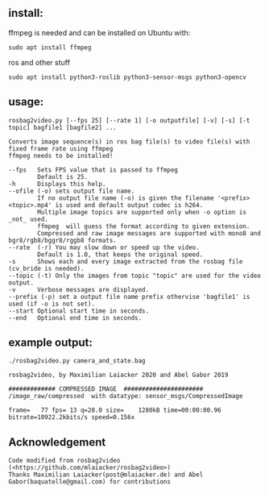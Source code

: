 
## install:

ffmpeg is needed and can be installed on Ubuntu with:

    sudo apt install ffmpeg

ros and other stuff

    sudo apt install python3-roslib python3-sensor-msgs python3-opencv



## usage:

    rosbag2video.py [--fps 25] [--rate 1] [-o outputfile] [-v] [-s] [-t topic] bagfile1 [bagfile2] ...

    Converts image sequence(s) in ros bag file(s) to video file(s) with fixed frame rate using ffmpeg
    ffmpeg needs to be installed!

    --fps   Sets FPS value that is passed to ffmpeg
            Default is 25.
    -h      Displays this help.
    --ofile (-o) sets output file name.
            If no output file name (-o) is given the filename '<prefix><topic>.mp4' is used and default output codec is h264.
            Multiple image topics are supported only when -o option is _not_ used.
            ffmpeg  will guess the format according to given extension.
            Compressed and raw image messages are supported with mono8 and bgr8/rgb8/bggr8/rggb8 formats.
    --rate  (-r) You may slow down or speed up the video.
            Default is 1.0, that keeps the original speed.
    -s      Shows each and every image extracted from the rosbag file (cv_bride is needed).
    --topic (-t) Only the images from topic "topic" are used for the video output.
    -v      Verbose messages are displayed.
    --prefix (-p) set a output file name prefix othervise 'bagfile1' is used (if -o is not set).
    --start Optional start time in seconds.
    --end   Optional end time in seconds.

## example output:

    ./rosbag2video.py camera_and_state.bag

    rosbag2video, by Maximilian Laiacker 2020 and Abel Gabor 2019

    ############# COMPRESSED IMAGE  ######################
    /image_raw/compressed  with datatype: sensor_msgs/CompressedImage

    frame=   77 fps= 13 q=28.0 size=    1280kB time=00:00:00.96 bitrate=10922.2kbits/s speed=0.156x

## Acknowledgement

    Code modified from rosbag2video
    (<https://github.com/mlaiacker/rosbag2video>)
    Thanks Maximilian Laiacker(post@mlaiacker.de) and Abel Gabor(baquatelle@gmail.com) for contributions


